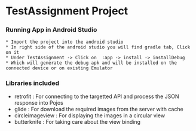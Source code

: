 # TestAssignment Project

### Running App in Android Studio
```
* Import the project into the android studio
* In right side of the android studio you will find gradle tab, Click on it
* Under TestAssignment -> Click on  :app -> install -> installDebug
* Which will generate the debug apk and will be installed on the connected device or on existing Emulator
```
### Libraries included
* retrofit : For connecting to the targetted API and process the JSON response into Pojos
* glide : For download the required images from the server with cache
* circleimageview : For displaying the images in a circular view
* butterknife : For taking care about the view binding